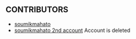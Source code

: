 ## CONTRIBUTORS

- [soumikmahato](https://github.com/soumikmahato)
- [soumikmahato 2nd account](https://https://github.com/soumik783) Account is deleted
